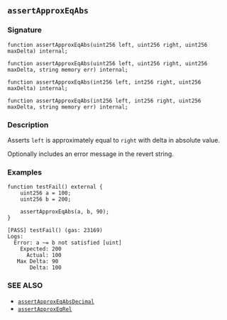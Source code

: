 ## `assertApproxEqAbs`

### Signature

```solidity
function assertApproxEqAbs(uint256 left, uint256 right, uint256 maxDelta) internal;
```

```solidity
function assertApproxEqAbs(uint256 left, uint256 right, uint256 maxDelta, string memory err) internal;
```

```solidity
function assertApproxEqAbs(int256 left, int256 right, uint256 maxDelta) internal;
```

```solidity
function assertApproxEqAbs(int256 left, int256 right, uint256 maxDelta, string memory err) internal;
```

### Description

Asserts `left` is approximately equal to `right` with delta in absolute value.

Optionally includes an error message in the revert string.

### Examples

```solidity
function testFail() external {
    uint256 a = 100;
    uint256 b = 200;

    assertApproxEqAbs(a, b, 90);
}
```

```ignore
[PASS] testFail() (gas: 23169)
Logs:
  Error: a ~= b not satisfied [uint]
    Expected: 200
      Actual: 100
   Max Delta: 90
       Delta: 100
```

### SEE ALSO

- [`assertApproxEqAbsDecimal`](./assertApproxEqAbsDecimal.md)
- [`assertApproxEqRel`](./assertApproxEqRel.md)